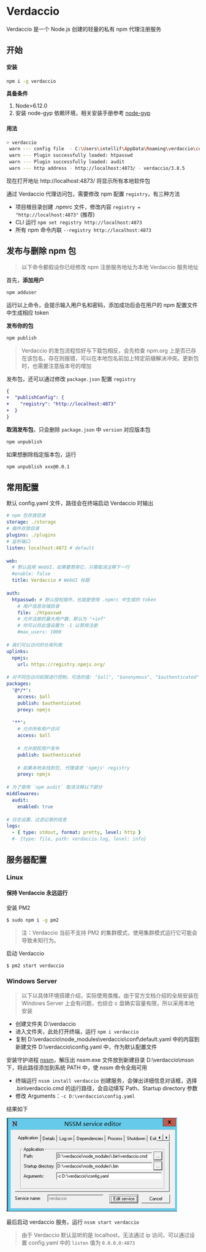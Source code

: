 # Verdaccio

Verdaccio 是一个 Node.js 创建的轻量的私有 npm 代理注册服务

## 开始

#### 安装

```sh
npm i -g verdaccio
```

**具备条件**

1. Node>6.12.0
2. 安装 node-gyp 依赖环境，相关安装手册参考 [node-gyp](https://github.com/dobble11/docs/blob/master/npm/node-gyp.md)

#### 用法

```sh
> verdaccio
 warn --- config file  - C:\Users\intellif\AppData\Roaming\verdaccio\config.yaml
 warn --- Plugin successfully loaded: htpasswd
 warn --- Plugin successfully loaded: audit
 warn --- http address - http://localhost:4873/ - verdaccio/3.8.5
```

现在打开地址 http://localhost:4873/ 将显示所有本地软件包

通过 Verdaccio 代理访问包，需要修改 npm 配置 `registry`，有三种方法

- 项目根目录创建 .npmrc 文件，修改内容 `registry = "http://localhost:4873"` (推荐)
- CLI 运行 `npm set registry http://localhost:4873`
- 所有 npm 命令内联 `--registry http://localhost:4873`

## 发布与删除 npm 包

> 以下命令都假设你已经修改 npm 注册服务地址为本地 Verdaccio 服务地址

首先，**添加用户**

```sh
npm adduser
```

运行以上命令，会提示输入用户名和密码，添加成功后会在用户的 npm 配置文件中生成相应 token

**发布你的包**

```sh
npm publish
```

> Verdaccio 的发包流程恰好与下载包相反，会先检查 npm.org 上是否已存在该包名，存在则报错，可以在本地包名前加上特定前缀解决冲突。更新包时，也需要注意版本号的增加

发布包，还可以通过修改 `package.json` 配置 `registry`

```diff
{
+  "publishConfig": {
+    "registry": "http://localhost:4873"
+  }
}
```

**取消发布包**，只会删除 `package.json` 中 `version` 对应版本包

```sh
npm unpublish
```

如果想删除指定版本包，运行

```sh
npm unpublish xxx@0.0.1
```

## 常用配置

默认 config.yaml 文件，路径会在终端启动 Verdaccio 时输出

```yaml
# npm 包存放目录
storage: ./storage
# 插件存放目录
plugins: ./plugins
# 监听端口
listen: localhost:4873 # default

web:
  # 默认启用 WebUI，如果要禁用它，只需取消注释下一行
  #enable: false
  title: Verdaccio # WebUI 标题

auth:
  htpasswd: # 默认授权插件，也就是使用 .npmrc 中生成的 token
    # 用户信息存储目录
    file: ./htpasswd
    # 允许注册的最大用户数，默认为 "+inf"
    # 你可以将此值设置为 -1 以禁用注册
    #max_users: 1000

# 我们可以访问的仓库列表
uplinks:
  npmjs:
    url: https://registry.npmjs.org/

# 对不同包访问权限进行控制，可选的值: "$all", "$anonymous", "$authenticated"
packages:
  '@*/*':
    access: $all
    publish: $authenticated
    proxy: npmjs

  '**':
    # 允许所有用户访问
    access: $all

    # 允许授权用户发布
    publish: $authenticated

    # 如果本地未找到包, 代理请求 'npmjs' registry
    proxy: npmjs

# 为了使用 `npm audit` 取消注释以下部分
middlewares:
  audit:
    enabled: true

# 日志设置，过滤记录的信息
logs:
  - { type: stdout, format: pretty, level: http }
  #- {type: file, path: verdaccio.log, level: info}
```

## 服务器配置

### Linux

#### 保持 Verdaccio 永远运行

安装 PM2

```sh
$ sudo npm i -g pm2
```

> 注：Verdaccio 当前不支持 PM2 的集群模式，使用集群模式运行它可能会导致未知行为。

启动 Verdaccio

```sh
$ pm2 start verdaccio
```

### Windows Server

> 以下以具体环境搭建介绍，实际使用类推。由于官方文档介绍的全局安装在 Windows Server 上会有问题，也综合 c 盘确实容量有限，所以采用本地安装

- 创建文件夹 D:\verdaccio
- 进入文件夹，此处打开终端，运行 `npm i verdaccio`
- 复制 D:\verdaccio\node_modules\verdaccio\conf\default.yaml 中的内容到新建文件 D:\verdaccio\config.yaml 中，作为默认配置文件

安装守护进程 [nssm](http://www.nssm.cc/download)，解压出 nssm.exe 文件放到新建目录 D:\verdaccio\mssn 下，将此路径添加到系统 PATH 中，使 nssm 命令全局可用

- 终端运行 `nssm install verdaccio` 创建服务，会弹出详细信息对话框，选择 .bin\verdaccio.cmd 的运行路径，会自动填写 Path、Startup directory 参数
- 修改 Arguments：`-c D:\verdaccio\config.yaml`

结果如下

![nssm配置](https://github.com/dobble11/aseets/blob/master/2.png)

最后启动 verdaccio 服务，运行 `nssm start verdaccio`

> 由于 Verdaccio 默认监听的是 localhost，无法通过 ip 访问，可以通过设置 config.yaml 中的 `listen` 值为 `0.0.0.0:4873`
